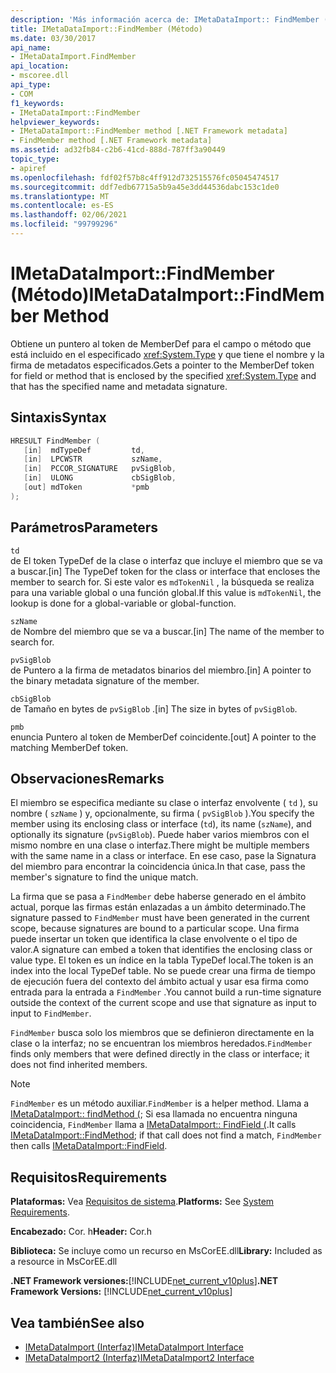 ```yaml
---
description: 'Más información acerca de: IMetaDataImport:: FindMember (método)'
title: IMetaDataImport::FindMember (Método)
ms.date: 03/30/2017
api_name:
- IMetaDataImport.FindMember
api_location:
- mscoree.dll
api_type:
- COM
f1_keywords:
- IMetaDataImport::FindMember
helpviewer_keywords:
- IMetaDataImport::FindMember method [.NET Framework metadata]
- FindMember method [.NET Framework metadata]
ms.assetid: ad32fb84-c2b6-41cd-888d-787ff3a90449
topic_type:
- apiref
ms.openlocfilehash: fdf02f57b8c4ff912d732515576fc05045474517
ms.sourcegitcommit: ddf7edb67715a5b9a45e3dd44536dabc153c1de0
ms.translationtype: MT
ms.contentlocale: es-ES
ms.lasthandoff: 02/06/2021
ms.locfileid: "99799296"
---
```

# <a name="imetadataimportfindmember-method"></a><span data-ttu-id="a6001-103">IMetaDataImport::FindMember (Método)</span><span class="sxs-lookup"><span data-stu-id="a6001-103">IMetaDataImport::FindMember Method</span></span>

<span data-ttu-id="a6001-104">Obtiene un puntero al token de MemberDef para el campo o método que está incluido en el especificado <xref:System.Type> y que tiene el nombre y la firma de metadatos especificados.</span><span class="sxs-lookup"><span data-stu-id="a6001-104">Gets a pointer to the MemberDef token for field or method that is enclosed by the specified <xref:System.Type> and that has the specified name and metadata signature.</span></span>  
  
## <a name="syntax"></a><span data-ttu-id="a6001-105">Sintaxis</span><span class="sxs-lookup"><span data-stu-id="a6001-105">Syntax</span></span>  
  
```cpp  
HRESULT FindMember (  
   [in]  mdTypeDef         td,  
   [in]  LPCWSTR           szName,
   [in]  PCCOR_SIGNATURE   pvSigBlob,
   [in]  ULONG             cbSigBlob,
   [out] mdToken           *pmb  
);  
```  
  
## <a name="parameters"></a><span data-ttu-id="a6001-106">Parámetros</span><span class="sxs-lookup"><span data-stu-id="a6001-106">Parameters</span></span>  

 `td`  
 <span data-ttu-id="a6001-107">de El token TypeDef de la clase o interfaz que incluye el miembro que se va a buscar.</span><span class="sxs-lookup"><span data-stu-id="a6001-107">[in] The TypeDef token for the class or interface that encloses the member to search for.</span></span> <span data-ttu-id="a6001-108">Si este valor es `mdTokenNil` , la búsqueda se realiza para una variable global o una función global.</span><span class="sxs-lookup"><span data-stu-id="a6001-108">If this value is `mdTokenNil`, the lookup is done for a global-variable or global-function.</span></span>  
  
 `szName`  
 <span data-ttu-id="a6001-109">de Nombre del miembro que se va a buscar.</span><span class="sxs-lookup"><span data-stu-id="a6001-109">[in] The name of the member to search for.</span></span>  
  
 `pvSigBlob`  
 <span data-ttu-id="a6001-110">de Puntero a la firma de metadatos binarios del miembro.</span><span class="sxs-lookup"><span data-stu-id="a6001-110">[in] A pointer to the binary metadata signature of the member.</span></span>  
  
 `cbSigBlob`  
 <span data-ttu-id="a6001-111">de Tamaño en bytes de `pvSigBlob` .</span><span class="sxs-lookup"><span data-stu-id="a6001-111">[in] The size in bytes of `pvSigBlob`.</span></span>  
  
 `pmb`  
 <span data-ttu-id="a6001-112">enuncia Puntero al token de MemberDef coincidente.</span><span class="sxs-lookup"><span data-stu-id="a6001-112">[out] A pointer to the matching MemberDef token.</span></span>  
  
## <a name="remarks"></a><span data-ttu-id="a6001-113">Observaciones</span><span class="sxs-lookup"><span data-stu-id="a6001-113">Remarks</span></span>  

 <span data-ttu-id="a6001-114">El miembro se especifica mediante su clase o interfaz envolvente ( `td` ), su nombre ( `szName` ) y, opcionalmente, su firma ( `pvSigBlob` ).</span><span class="sxs-lookup"><span data-stu-id="a6001-114">You specify the member using its enclosing class or interface (`td`), its name (`szName`), and optionally its signature (`pvSigBlob`).</span></span> <span data-ttu-id="a6001-115">Puede haber varios miembros con el mismo nombre en una clase o interfaz.</span><span class="sxs-lookup"><span data-stu-id="a6001-115">There might be multiple members with the same name in a class or interface.</span></span> <span data-ttu-id="a6001-116">En ese caso, pase la Signatura del miembro para encontrar la coincidencia única.</span><span class="sxs-lookup"><span data-stu-id="a6001-116">In that case, pass the member's signature to find the unique match.</span></span>  
  
 <span data-ttu-id="a6001-117">La firma que se pasa a `FindMember` debe haberse generado en el ámbito actual, porque las firmas están enlazadas a un ámbito determinado.</span><span class="sxs-lookup"><span data-stu-id="a6001-117">The signature passed to `FindMember` must have been generated in the current scope, because signatures are bound to a particular scope.</span></span> <span data-ttu-id="a6001-118">Una firma puede insertar un token que identifica la clase envolvente o el tipo de valor.</span><span class="sxs-lookup"><span data-stu-id="a6001-118">A signature can embed a token that identifies the enclosing class or value type.</span></span> <span data-ttu-id="a6001-119">El token es un índice en la tabla TypeDef local.</span><span class="sxs-lookup"><span data-stu-id="a6001-119">The token is an index into the local TypeDef table.</span></span> <span data-ttu-id="a6001-120">No se puede crear una firma de tiempo de ejecución fuera del contexto del ámbito actual y usar esa firma como entrada para la entrada a `FindMember` .</span><span class="sxs-lookup"><span data-stu-id="a6001-120">You cannot build a run-time signature outside the context of the current scope and use that signature as input to input to `FindMember`.</span></span>  
  
 <span data-ttu-id="a6001-121">`FindMember` busca solo los miembros que se definieron directamente en la clase o la interfaz; no se encuentran los miembros heredados.</span><span class="sxs-lookup"><span data-stu-id="a6001-121">`FindMember` finds only members that were defined directly in the class or interface; it does not find inherited members.</span></span>  
  
> [!NOTE]
> <span data-ttu-id="a6001-122">`FindMember` es un método auxiliar.</span><span class="sxs-lookup"><span data-stu-id="a6001-122">`FindMember` is a helper method.</span></span> <span data-ttu-id="a6001-123">Llama a [IMetaDataImport:: findMethod (](imetadataimport-findmethod-method.md); Si esa llamada no encuentra ninguna coincidencia, `FindMember` llama a [IMetaDataImport:: FindField (](imetadataimport-findfield-method.md).</span><span class="sxs-lookup"><span data-stu-id="a6001-123">It calls [IMetaDataImport::FindMethod](imetadataimport-findmethod-method.md); if that call does not find a match, `FindMember` then calls [IMetaDataImport::FindField](imetadataimport-findfield-method.md).</span></span>  
  
## <a name="requirements"></a><span data-ttu-id="a6001-124">Requisitos</span><span class="sxs-lookup"><span data-stu-id="a6001-124">Requirements</span></span>  

 <span data-ttu-id="a6001-125">**Plataformas:** Vea [Requisitos de sistema](../../get-started/system-requirements.md).</span><span class="sxs-lookup"><span data-stu-id="a6001-125">**Platforms:** See [System Requirements](../../get-started/system-requirements.md).</span></span>  
  
 <span data-ttu-id="a6001-126">**Encabezado:** Cor. h</span><span class="sxs-lookup"><span data-stu-id="a6001-126">**Header:** Cor.h</span></span>  
  
 <span data-ttu-id="a6001-127">**Biblioteca:** Se incluye como un recurso en MsCorEE.dll</span><span class="sxs-lookup"><span data-stu-id="a6001-127">**Library:** Included as a resource in MsCorEE.dll</span></span>  
  
 <span data-ttu-id="a6001-128">**.NET Framework versiones:**[!INCLUDE[net_current_v10plus](../../../../includes/net-current-v10plus-md.md)]</span><span class="sxs-lookup"><span data-stu-id="a6001-128">**.NET Framework Versions:** [!INCLUDE[net_current_v10plus](../../../../includes/net-current-v10plus-md.md)]</span></span>  
  
## <a name="see-also"></a><span data-ttu-id="a6001-129">Vea también</span><span class="sxs-lookup"><span data-stu-id="a6001-129">See also</span></span>

- [<span data-ttu-id="a6001-130">IMetaDataImport (Interfaz)</span><span class="sxs-lookup"><span data-stu-id="a6001-130">IMetaDataImport Interface</span></span>](imetadataimport-interface.md)
- [<span data-ttu-id="a6001-131">IMetaDataImport2 (Interfaz)</span><span class="sxs-lookup"><span data-stu-id="a6001-131">IMetaDataImport2 Interface</span></span>](imetadataimport2-interface.md)
